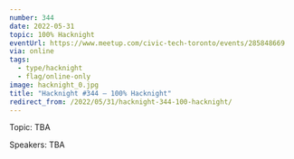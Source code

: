 ```yaml
---
number: 344
date: 2022-05-31
topic: 100% Hacknight
eventUrl: https://www.meetup.com/civic-tech-toronto/events/285848669
via: online
tags:
  - type/hacknight
  - flag/online-only
image: hacknight_0.jpg
title: "Hacknight #344 – 100% Hacknight"
redirect_from: /2022/05/31/hacknight-344-100-hacknight/
---
```


Topic:
TBA

Speakers:
TBA